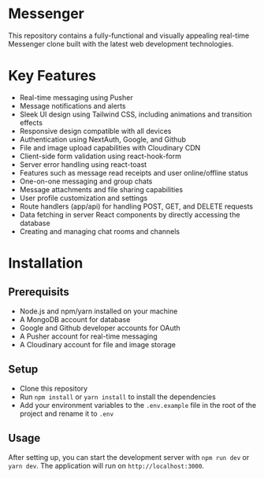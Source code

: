 # Messenger
This repository contains a fully-functional and visually appealing real-time Messenger clone built with the latest web development technologies.

# Key Features
* Real-time messaging using Pusher
* Message notifications and alerts
* Sleek UI design using Tailwind CSS, including animations and transition effects
* Responsive design compatible with all devices
* Authentication using NextAuth, Google, and Github
* File and image upload capabilities with Cloudinary CDN
* Client-side form validation using react-hook-form
* Server error handling using react-toast
* Features such as message read receipts and user online/offline status
* One-on-one messaging and group chats
* Message attachments and file sharing capabilities
* User profile customization and settings
* Route handlers (app/api) for handling POST, GET, and DELETE requests
* Data fetching in server React components by directly accessing the database
* Creating and managing chat rooms and channels

# Installation

## Prerequisits 
* Node.js and npm/yarn installed on your machine
* A MongoDB account for database
* Google and Github developer accounts for OAuth
* A Pusher account for real-time messaging
* A Cloudinary account for file and image storage

## Setup
* Clone this repository
* Run `npm install` or `yarn install` to install the dependencies
* Add your environment variables to the `.env.example` file in the root of the project and rename it to `.env`

## Usage
After setting up, you can start the development server with `npm run dev` or `yarn dev`. The application will run on `http://localhost:3000`.
